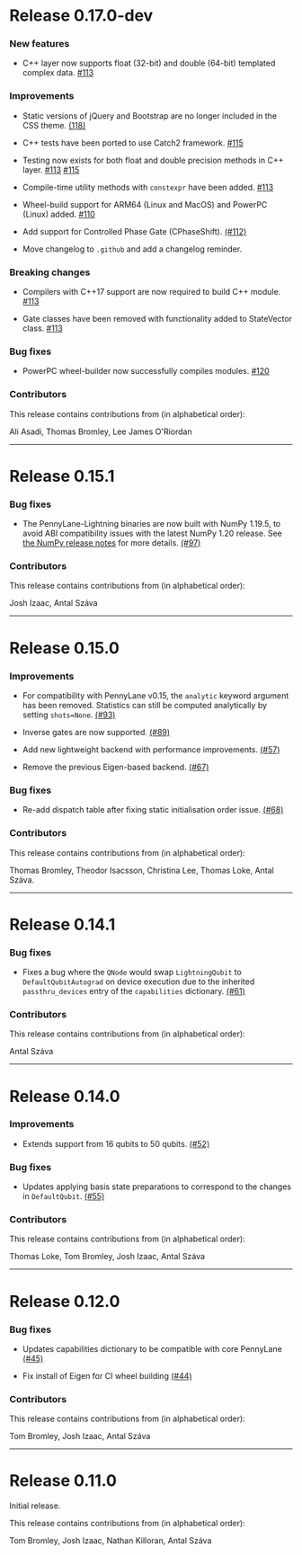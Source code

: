 # Release 0.17.0-dev

### New features

* C++ layer now supports float (32-bit) and double (64-bit) templated complex data.
  [#113](https://github.com/PennyLaneAI/pennylane-lightning/pull/113)

### Improvements

* Static versions of jQuery and Bootstrap are no longer included in the CSS theme. 
  [(118)](https://github.com/PennyLaneAI/pennylane-lightning/pull/118)

* C++ tests have been ported to use Catch2 framework.
  [#115](https://github.com/PennyLaneAI/pennylane-lightning/pull/115)

* Testing now exists for both float and double precision methods in C++ layer. 
  [#113](https://github.com/PennyLaneAI/pennylane-lightning/pull/113)
  [#115](https://github.com/PennyLaneAI/pennylane-lightning/pull/115)

* Compile-time utility methods with `constexpr` have been added.
  [#113](https://github.com/PennyLaneAI/pennylane-lightning/pull/113)

* Wheel-build support for ARM64 (Linux and MacOS) and PowerPC (Linux) added. 
  [#110](https://github.com/PennyLaneAI/pennylane-lightning/pull/110)

* Add support for Controlled Phase Gate (CPhaseShift).
  [(#112)](https://github.com/PennyLaneAI/pennylane-lightning/issues/112)

* Move changelog to `.github` and add a changelog reminder.

### Breaking changes

* Compilers with C++17 support are now required to build C++ module.
  [#113](https://github.com/PennyLaneAI/pennylane-lightning/pull/113)

* Gate classes have been removed with functionality added to StateVector class.
  [#113](https://github.com/PennyLaneAI/pennylane-lightning/pull/113)

### Bug fixes

* PowerPC wheel-builder now successfully compiles modules.
  [#120](https://github.com/PennyLaneAI/pennylane-lightning/pull/120)

### Contributors

This release contains contributions from (in alphabetical order):

Ali Asadi, Thomas Bromley, Lee James O'Riordan

---

# Release 0.15.1

### Bug fixes

* The PennyLane-Lightning binaries are now built with NumPy 1.19.5, to avoid ABI
  compatibility issues with the latest NumPy 1.20 release. See
  [the NumPy release notes](https://numpy.org/doc/stable/release/1.20.0-notes.html#size-of-np-ndarray-and-np-void-changed)
  for more details.
  [(#97)](https://github.com/PennyLaneAI/pennylane-lightning/pull/97)

### Contributors

This release contains contributions from (in alphabetical order):

Josh Izaac, Antal Száva

---

# Release 0.15.0

### Improvements

* For compatibility with PennyLane v0.15, the `analytic` keyword argument
  has been removed. Statistics can still be computed analytically by setting
  `shots=None`.
  [(#93)](https://github.com/PennyLaneAI/pennylane-lightning/pull/93)

* Inverse gates are now supported.
  [(#89)](https://github.com/PennyLaneAI/pennylane-lightning/pull/89)

* Add new lightweight backend with performance improvements.
  [(#57)](https://github.com/PennyLaneAI/pennylane-lightning/pull/57)

* Remove the previous Eigen-based backend.
  [(#67)](https://github.com/PennyLaneAI/pennylane-lightning/pull/67)

### Bug fixes

* Re-add dispatch table after fixing static initialisation order issue.
  [(#68)](https://github.com/PennyLaneAI/pennylane-lightning/pull/68)

### Contributors

This release contains contributions from (in alphabetical order):

Thomas Bromley, Theodor Isacsson, Christina Lee, Thomas Loke, Antal Száva.

---

# Release 0.14.1

### Bug fixes

* Fixes a bug where the `QNode` would swap `LightningQubit` to
  `DefaultQubitAutograd` on device execution due to the inherited
  `passthru_devices` entry of the `capabilities` dictionary.
  [(#61)](https://github.com/PennyLaneAI/pennylane-lightning/pull/61)

### Contributors

This release contains contributions from (in alphabetical order):

Antal Száva

---

# Release 0.14.0

### Improvements

* Extends support from 16 qubits to 50 qubits.
  [(#52)](https://github.com/PennyLaneAI/pennylane-lightning/pull/52)

### Bug fixes

* Updates applying basis state preparations to correspond to the
  changes in `DefaultQubit`.
  [(#55)](https://github.com/PennyLaneAI/pennylane-lightning/pull/55)

### Contributors

This release contains contributions from (in alphabetical order):

Thomas Loke, Tom Bromley, Josh Izaac, Antal Száva

---

# Release 0.12.0

### Bug fixes

* Updates capabilities dictionary to be compatible with core PennyLane
  [(#45)](https://github.com/PennyLaneAI/pennylane-lightning/pull/45)

* Fix install of Eigen for CI wheel building
  [(#44)](https://github.com/PennyLaneAI/pennylane-lightning/pull/44)

### Contributors

This release contains contributions from (in alphabetical order):

Tom Bromley, Josh Izaac, Antal Száva

---

# Release 0.11.0

Initial release.

This release contains contributions from (in alphabetical order):

Tom Bromley, Josh Izaac, Nathan Killoran, Antal Száva
